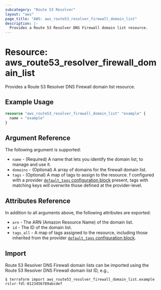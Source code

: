 ```yaml
---
subcategory: "Route 53 Resolver"
layout: "aws"
page_title: "AWS: aws_route53_resolver_firewall_domain_list"
description: |-
  Provides a Route 53 Resolver DNS Firewall domain list resource.
---
```


# Resource: aws_route53_resolver_firewall_domain_list

Provides a Route 53 Resolver DNS Firewall domain list resource.

## Example Usage

```terraform
resource "aws_route53_resolver_firewall_domain_list" "example" {
  name = "example"
}
```

## Argument Reference

The following argument is supported:

* `name` - (Required) A name that lets you identify the domain list, to manage and use it.
* `domains` - (Optional) A array of domains for the firewall domain list.
* `tags` - (Optional) A map of tags to assign to the resource. f configured with a provider [`default_tags` configuration block](https://registry.terraform.io/providers/hashicorp/aws/latest/docs#default_tags-configuration-block) present, tags with matching keys will overwrite those defined at the provider-level.

## Attributes Reference

In addition to all arguments above, the following attributes are exported:

* `arn` - The ARN (Amazon Resource Name) of the domain list.
* `id` - The ID of the domain list.
* `tags_all` - A map of tags assigned to the resource, including those inherited from the provider [`default_tags` configuration block](https://registry.terraform.io/providers/hashicorp/aws/latest/docs#default_tags-configuration-block).

## Import

 Route 53 Resolver DNS Firewall domain lists can be imported using the Route 53 Resolver DNS Firewall domain list ID, e.g.,

```
$ terraform import aws_route53_resolver_firewall_domain_list.example rslvr-fdl-0123456789abcdef
```
